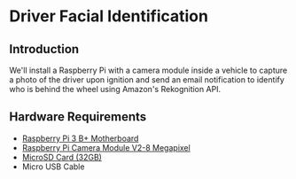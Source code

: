 # Driver Facial Identification

## Introduction

We'll install a Raspberry Pi with a camera module inside a vehicle to capture a photo of the driver upon ignition and send an email notification to identify who is behind the wheel using Amazon's Rekognition API.
 
## Hardware Requirements

- [Raspberry Pi 3 B+ Motherboard](http://a.co/d/by4dQ2N)
- [Raspberry Pi Camera Module V2-8 Megapixel](http://a.co/d/5NlIehO)
- [MicroSD Card (32GB)](http://a.co/d/dIQEvwB)
- Micro USB Cable
